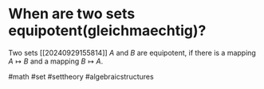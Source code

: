 # When are two sets equipotent(gleichmaechtig)?
Two sets [[20240929155814]] $A$ and $B$ are equipotent, if there is a mapping $A\mapsto B$ and a mapping $B \mapsto A$.

#math #set #settheory #algebraicstructures